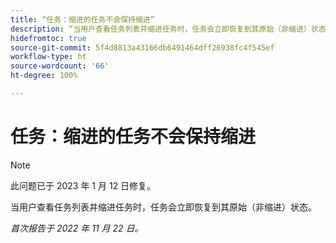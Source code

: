 ```yaml
---
title: “任务：缩进的任务不会保持缩进”
description: “当用户查看任务列表并缩进任务时，任务会立即恢复到其原始（非缩进）状态。”
hidefromtoc: true
source-git-commit: 5f4d8813a43166db6491464dff26938fc4f545ef
workflow-type: ht
source-wordcount: '66'
ht-degree: 100%

---
```



# 任务：缩进的任务不会保持缩进

>[!NOTE]
>
>此问题已于 2023 年 1 月 12 日修复。

当用户查看任务列表并缩进任务时，任务会立即恢复到其原始（非缩进）状态。

_首次报告于 2022 年 11 月 22 日。_

